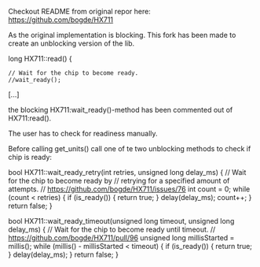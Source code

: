Checkout README from original repor here: https://github.com/bogde/HX711

As the original implementation is blocking. This fork has been made to create an unblocking version of the lib.

long HX711::read() {

	// Wait for the chip to become ready.
	//wait_ready();
[...]

the blocking HX711:wait_ready()-method has been commented out of HX711:read().

The user has to check for readiness manually.

Before calling get_units() call one of te two unblocking methods to check if chip is ready:

bool HX711::wait_ready_retry(int retries, unsigned long delay_ms) {
	// Wait for the chip to become ready by
	// retrying for a specified amount of attempts.
	// https://github.com/bogde/HX711/issues/76
	int count = 0;
	while (count < retries) {
		if (is_ready()) {
			return true;
		}
		delay(delay_ms);
		count++;
	}
	return false;
}

bool HX711::wait_ready_timeout(unsigned long timeout, unsigned long delay_ms) {
	// Wait for the chip to become ready until timeout.
	// https://github.com/bogde/HX711/pull/96
	unsigned long millisStarted = millis();
	while (millis() - millisStarted < timeout) {
		if (is_ready()) {
			return true;
		}
		delay(delay_ms);
	}
	return false;
}

